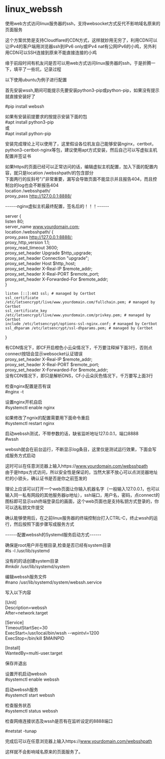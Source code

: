 # linux_webssh  
使用web方式访问linux服务器的ssh，支持websocket方式反代不影响域名原来的页面服务   
  
这个方案优势是支持Cloudflare的CDN方式，这样就妙用无穷了，利用CDN可以让IPv4的客户端用浏览器ssh到IPv6 only或IPv4 nat有公网IPv6的小鸡，另外利用CDN可以SSH连接到原来不能直接连接的小鸡   
   
缘于前段时间有机友问是否可以用web方式访问linux服务器的ssh，于是折腾一下，填平了一些坑，记录过程   
   
以下使用ubuntu为例子进行配置    
   
首先安装wssh,期间可能提示先要安装python3-pip或python-pip，如果没有提示就直接安装好了   
   
#pip install webssh   
   
如果有安装前提要求的按提示安装下面的包   
#apt install python3-pip  
或  
#apt install python-pip  
  
安装完成理论上可以使用了，这里假设各位机友自己能够安装nginx，certbot，python3-certbot-nginx等包，建议使用apt方式安装，然后自己可以写虚拟主机配置并签证书  
   
如果https的页面已经可以正常访问的话，编辑虚拟主机配置，加入下面的配置内容，就只是location /websshpath/的包含部分   
下面两行的反斜号"/"非常重要，漏写会导致页面不能显示并且报告404，而且控制台的log也会不断报告404  
location /websshpath/   
proxy_pass       http://127.0.0.1:8888/   
   
------nginx虚拟主机最终配置，签名后的！！！------   
   
server {  
    listen       80;  
    server_name  www.yourdomain.com;  
location /websshpath/ {  
    proxy_pass       http://127.0.0.1:8888/;  
    proxy_http_version         1.1;  
    proxy_read_timeout 3600;  
    proxy_set_header Upgrade   $http_upgrade;  
    proxy_set_header Connection "upgrade";  
    proxy_set_header Host      $http_host;  
    proxy_set_header X-Real-IP $remote_addr;  
    proxy_set_header X-Real-PORT $remote_port;  
    proxy_set_header X-Forwarded-For $remote_addr;  
    }  
  
    listen [::]:443 ssl; # managed by Certbot  
    ssl_certificate /etc/letsencrypt/live/www.yourdomain.com/fullchain.pem; # managed by Certbot  
    ssl_certificate_key /etc/letsencrypt/live/www.yourdomain.com/privkey.pem; # managed by Certbot  
    include /etc/letsencrypt/options-ssl-nginx.conf; # managed by Certbot  
    ssl_dhparam /etc/letsencrypt/ssl-dhparams.pem; # managed by Certbot  
  
}  
  
有CDN情况下，即CF开启橙色小云朵情况下，千万要注释掉下面3行，否则点connect按钮会显示websocket认证错误  
    proxy_set_header X-Real-IP $remote_addr;  
    proxy_set_header X-Real-PORT $remote_port;  
    proxy_set_header X-Forwarded-For $remote_addr;  
没有CDN情况下，即只是解析DNS，CF小云朵灰色情况下，千万要写上面3行  
  
检查nginx配置是否有误  
#nginx -t  
  
设置nginx开机自启  
#systemctl enable nginx  
  
如果修改了ngnix的配置需要用下面命令重启  
#systemctl restart nginx  
  
启动webssh测试，不带参数的话，缺省监听地址127.0.0.1，端口8888  
#wssh  
  
webssh就会在前台运行，不断显示log条目，这里仅是测试运行效果，下面会写成服务方式启动  
  
这时可以在任意浏览器上输入https://www.yourdomain.com/websshpath  
由于是https方式访问，所以安全性是保证的，当然大家不放心可以点浏览器地址栏的小锁头，确认证书是否是你之前签发的  
  
理论上应该可以打开一个web页面让你输入机器名字（一般输入127.0.0.1，也可以输入同一私有网段的其他服务器ip地址），ssh端口，用户名，密码，点connect的图标即可显示ssh终端登录后的画面，这个web页面也是支持私钥方式登录的，你可以选私钥文件提交  
  
确认能够使用后，在之前linux服务器的终端控制台打入CTRL-C，终止wssh的运行，然后按照下面步骤写成服务方式  
  
------配置webssh的Systemd服务启动方式------  
  
确保是root用户并在根目录,检查是否已经有system目录  
#ls -l /usr/lib/systemd  
  
没有的的话创建system目录  
#mkdir /usr/lib/systemd/system  
  
编辑webssh服务文件  
#nano /usr/lib/systemd/system/webssh.service  
  
写入以下内容  
  
[Unit]  
Description=webssh  
After=network.target  
  
[Service]  
TimeoutStartSec=30  
ExecStart=/usr/local/bin/wssh --wpintvl=1200  
ExecStop=/bin/kill $MAINPID  
  
[Install]  
WantedBy=multi-user.target  
  
保存并退出  
  
  
设置开机启动webssh   
#systemctl enable webssh  
  
启动webssh服务   
#systemctl start webssh   
   
检查服务状态   
#systemctl status webssh   
   
检查网络连接状态及wssh是否有在监听设定的8888端口   
   
#netstat -tunap   
    
完成后可以在任意浏览器上输入https://www.yourdomain.com/websshpath  

这样就不会影响域名原来的页面服务了。




